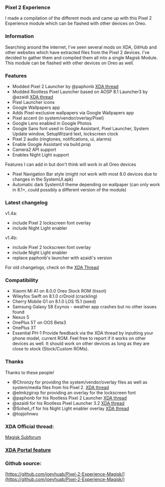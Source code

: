 ### Pixel 2 Experience
I made a compilation of the different mods and came up with this Pixel 2 Experience module which can be flashed with other devices on Oreo.

### Information
Searching around the internet, I've seen several mods on XDA, GitHub and other websites which have extracted files from the Pixel 2 devices. I've decided to gather them and compiled them all into a single Magisk Module. This module can be flashed with other devices on Oreo as well.

### Features
- Modded Pixel 2 Launcher by @paphonb [XDA thread](https://forum.xda-developers.com/android/apps-games/app-rootless-pixel-2-launcher-google-t3688393/)
- Modded Rootless Pixel Launcher based on AOSP 8.1 Launcher3 by @azaidi [XDA thread](https://forum.xda-developers.com/android/apps-games/launcher3-pixel-launcher-features-t3620972)
- Pixel Launcher icons
- Google Wallpapers app
- Adds Pixel-exclusive wallpapers via Google Wallpapers app
- Pixel accent (in system/vendor/overlay/Pixel)
- Google Lens enabled in Google Photos
- Google Sans font used in Google Assistant, Pixel Launcher, System Update window, SetupWizard text, lockscreen clock
- Pixel 2 audio (ringtones, notifications, ui, alarms)
- Enable Google Assistant via build.prop
- Camera2 API support
- Enables Night Light support

Features I can add in but don't think will work in all Oreo devices

- Pixel Navigation Bar style (might not work with most 8.0 devices due to changes in the SystemUI.apk)
- Automatic dark SystemUI theme depending on wallpaper (can only work in 8.1+, could possibly a different version of the module)

### Latest changelog
v1.4a:
- include Pixel 2 lockscreen font overlay
- include Night Light enabler

v1.4b:
- include Pixel 2 lockscreen font overlay
- include Night Light enabler
- replace paphonb's launcher with azaidi's version

For old changelogs, check on the [XDA Thread](https://forum.xda-developers.com/apps/magisk/module-pixel-2-experience-t3757137/)

### Compatibility
- Xiaomi Mi A1 on 8.0.0 Oreo Stock ROM (tissot)
- Wileyfox Swift on 8.1.0 crDroid (crackling)
- Cherry Mobile G1 on 8.1.0 LOS 15.1 (seed)
- Samsung Galaxy S8 Exynos - weather app crashes but no other issues found
- Nexus 5
- OnePlus 5T on OOS Beta3
- OnePlus 3T
- Essential PH-1
Provide feedback via the XDA thread by inputting your phone model, current ROM. Feel free to report if it works on other devices as well. It should work on other devices as long as they are close to stock (Stock/Custom ROMs).

### Thanks
Thanks to these people!
- @Chronzy for providing the system/vendor/overlay files as well as system/media files from his Pixel 2. [XDA thread](https://forum.xda-developers.com/showpost.php?p=74267243&postcount=14) 
- @elmkzgirxp for providing an overlay for the lockscreen font
- @paphonb for his Rootless Pixel 2 Launcher [XDA thread](https://forum.xda-developers.com/android/apps-games/app-rootless-pixel-2-launcher-google-t3688393/)
- @azaidi for his Rootless Pixel Launcher 3.2 [XDA thread](https://forum.xda-developers.com/android/apps-games/launcher3-pixel-launcher-features-t3620972)
- @Soheil_rf for his Night Light enabler overlay [XDA thread](https://forum.xda-developers.com/crossdevice-dev/sony-themes-apps/oreo-enable-night-light-tile-t3713021)
- @topjohnwu

### XDA Official thread:
[Magisk Subforum](https://forum.xda-developers.com/apps/magisk/module-pixel-2-experience-t3757137/)

### [XDA Portal feature](https://www.xda-developers.com/pixel-2-experience-magisk-module/)

### Github source: <br />
[https://github.com/joeyhuab/Pixel-2-Experience-Magisk/](https://github.com/joeyhuab/Pixel-2-Experience-Magisk/)
